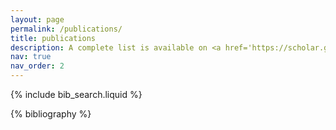 ```yaml
---
layout: page
permalink: /publications/
title: publications
description: A complete list is available on <a href='https://scholar.google.com/citations?user=bovdw6kAAAAJ&hl=en'><b>Google Scholar</b></a>
nav: true
nav_order: 2
---
```


<!-- _pages/publications.md -->

<!-- Bibsearch Feature -->

{% include bib_search.liquid %}

<div class="publications">

{% bibliography %}

</div>
